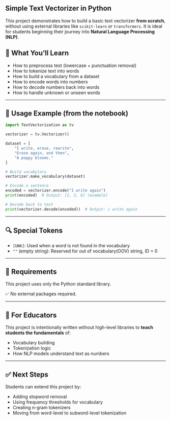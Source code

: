 ## Simple Text Vectorizer in Python

This project demonstrates how to build a basic text vectorizer **from scratch**, without using external libraries like `scikit-learn` or `transformers`. It is ideal for students beginning their journey into **Natural Language Processing (NLP)**.


## 📌 What You’ll Learn

- How to preprocess text (lowercase + punctuation removal)
- How to tokenize text into words
- How to build a vocabulary from a dataset
- How to encode words into numbers
- How to decode numbers back into words
- How to handle unknown or unseen words

---

## 🧪 Usage Example (from the notebook)

```python
import TextVectorization as tv

vectorizer = tv.Vectorizer()

dataset = [
    "I write, erase, rewrite",
    "Erase again, and then",
    "A poppy blooms."
]

# Build vocabulary
vectorizer.make_vocabulary(dataset)

# Encode a sentence
encoded = vectorizer.encode("I write again")
print(encoded)  # Output: [2, 3, 6] (example)

# Decode back to text
print(vectorizer.decode(encoded))  # Output: i write again
```

---

## 🔍 Special Tokens

* `[UNK]`: Used when a word is not found in the vocabulary
* `""` (empty string): Reserved for out of vocabulary(OOV) string, ID = 0

---

## 🧰 Requirements

This project uses only the Python standard library.

✅ No external packages required.

---

## 📘 For Educators

This project is intentionally written without high-level libraries to **teach students the fundamentals** of:

* Vocabulary building
* Tokenization logic
* How NLP models understand text as numbers

---

## ✅ Next Steps

Students can extend this project by:

* Adding stopword removal
* Using frequency thresholds for vocabulary
* Creating n-gram tokenizers
* Moving from word-level to subword-level tokenization
